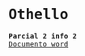 <samp>
  <h1>Othello</h1>
  <strong>Parcial 2 info 2</strong>
  <br/>
  <a href="https://docs.google.com/document/d/1CaJcrjLdM-8KADVnVQzhc9qZeOEwDOg1xQoZ_Q28HiM/edit?usp=sharing" taget="__blank">Documento word</a>
</samp>
